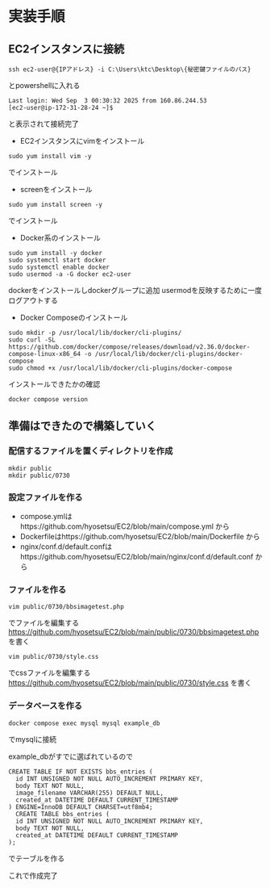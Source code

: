 # 実装手順
## EC2インスタンスに接続
```
ssh ec2-user@{IPアドレス} -i C:\Users\ktc\Desktop\{秘密鍵ファイルのパス}
```
とpowershellに入れる
```
Last login: Wed Sep  3 00:30:32 2025 from 160.86.244.53
[ec2-user@ip-172-31-28-24 ~]$
```
と表示されて接続完了

- EC2インスタンスにvimをインストール
```
sudo yum install vim -y
```
でインストール

- screenをインストール
```
sudo yum install screen -y
```
でインストール

- Docker系のインストール
```
sudo yum install -y docker
sudo systemctl start docker
sudo systemctl enable docker
sudo usermod -a -G docker ec2-user
```

dockerをインストールしdockerグループに追加
usermodを反映するために一度ログアウトする

- Docker Composeのインストール
```
sudo mkdir -p /usr/local/lib/docker/cli-plugins/
sudo curl -SL https://github.com/docker/compose/releases/download/v2.36.0/docker-compose-linux-x86_64 -o /usr/local/lib/docker/cli-plugins/docker-compose
sudo chmod +x /usr/local/lib/docker/cli-plugins/docker-compose
```
インストールできたかの確認
```
docker compose version
```

## 準備はできたので構築していく
### 配信するファイルを置くディレクトリを作成
```
mkdir public
mkdir public/0730
```

### 設定ファイルを作る
- compose.ymlはhttps://github.com/hyosetsu/EC2/blob/main/compose.yml から
- Dockerfileはhttps://github.com/hyosetsu/EC2/blob/main/Dockerfile から
- nginx/conf.d/default.confはhttps://github.com/hyosetsu/EC2/blob/main/nginx/conf.d/default.conf から

### ファイルを作る
```
vim public/0730/bbsimagetest.php
```
でファイルを編集する
https://github.com/hyosetsu/EC2/blob/main/public/0730/bbsimagetest.php
を書く

```
vim public/0730/style.css
```
でcssファイルを編集する
https://github.com/hyosetsu/EC2/blob/main/public/0730/style.css
を書く

### データベースを作る
```
docker compose exec mysql mysql example_db
```
でmysqlに接続

example_dbがすでに選ばれているので
```
CREATE TABLE IF NOT EXISTS bbs_entries (
  id INT UNSIGNED NOT NULL AUTO_INCREMENT PRIMARY KEY,
  body TEXT NOT NULL,
  image_filename VARCHAR(255) DEFAULT NULL,
  created_at DATETIME DEFAULT CURRENT_TIMESTAMP
) ENGINE=InnoDB DEFAULT CHARSET=utf8mb4;
  CREATE TABLE bbs_entries (
  id INT UNSIGNED NOT NULL AUTO_INCREMENT PRIMARY KEY,
  body TEXT NOT NULL,
  created_at DATETIME DEFAULT CURRENT_TIMESTAMP
);
```
でテーブルを作る

これで作成完了
